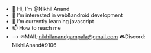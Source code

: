 - 👋 Hi, I’m @Nikhil Anand
- 👀 I’m interested in web&android development
- 🌱 I’m currently learning javascript
- 📫 How to reach me
-  --> ✉MAIL:nikhilanandgampala@gmail.com
      🎮Discord: NikhilAnand#9106
<!---
Nikhil-gna/Nikhil-gna is a ✨ special ✨ repository because its `README.md` (this file) appears on your GitHub profile.
You can click the Preview link to take a look at your changes.
--->

